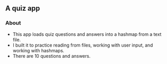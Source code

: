 ## A quiz app
### About
- This app loads quiz questions and answers into a hashmap from a text file.
- I built it to practice reading from files, working with user input, and working with hashmaps.
- There are 10 questions and answers.

